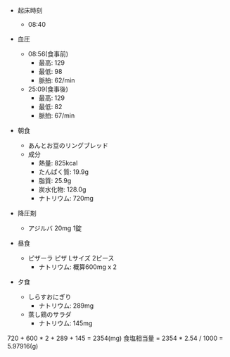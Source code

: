 - 起床時刻
  - 08:40
- 血圧
  - 08:56(食事前)
    - 最高: 129
    - 最低: 98
    - 脈拍: 62/min
  - 25:09(食事後)
    - 最高: 129
    - 最低: 82
    - 脈拍: 67/min
- 朝食
  - あんとお豆のリングブレッド
  - 成分
    - 熱量: 825kcal
    - たんぱく質: 19.9g
    - 脂質: 25.9g
    - 炭水化物: 128.0g
    - ナトリウム: 720mg
- 降圧剤
  - アジルバ 20mg 1錠

- 昼食
  - ピザーラ ピザ Lサイズ 2ピース
    - ナトリウム: 概算600mg x 2

- 夕食
  - しらすおにぎり
    - ナトリウム: 289mg
  - 蒸し鶏のサラダ
    - ナトリウム: 145mg

720 + 600 * 2 + 289 + 145 = 2354(mg)
食塩相当量 = 2354 * 2.54 / 1000 = 5.97916(g)
